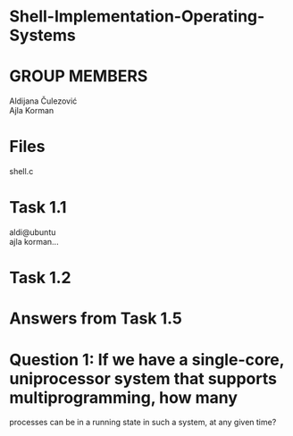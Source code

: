 # Shell-Implementation-Operating-Systems
# GROUP MEMBERS

Aldijana Čulezović <br />
Ajla Korman

# Files
shell.c

# Task 1.1
aldi@ubuntu  <br />
ajla korman...

# Task 1.2
# Answers from Task 1.5
# Question 1: If we have a single-core, uniprocessor system that supports multiprogramming, how many
processes can be in a running state in such a system, at any given time?



